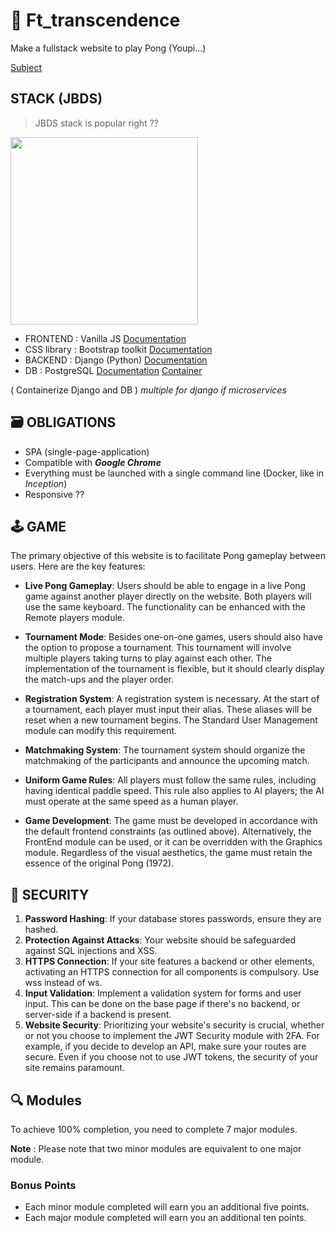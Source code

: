 # 🏓 Ft_transcendence

Make a fullstack website to play Pong (Youpi...)

[Subject](https://cdn.intra.42.fr/pdf/pdf/133398/en.subject.pdf)



## STACK (JBDS)

> JBDS stack is popular right ??

<img width="300" height="300" src="https://media1.tenor.com/m/phyvUEXrZAUAAAAC/the-cat-in-the-hat-uh-no.gif"></img>

- FRONTEND : Vanilla JS [Documentation](https://www.w3schools.com/js/DEFAULT.asp)
- CSS library : Bootstrap toolkit [Documentation](https://getbootstrap.com/)
- BACKEND : Django (Python) [Documentation](https://docs.djangoproject.com/en/5.1/)
- DB : PostgreSQL [Documentation](https://www.postgresql.org/docs/current/) [Container](https://hub.docker.com/_/postgres/)

( Containerize Django and DB ) *multiple for django if microservices*

## 🗃️ OBLIGATIONS

- SPA (single-page-application) 
- Compatible with ***Google Chrome***
- Everything must be launched with a single command line (Docker, like in *Inception*)
- Responsive ??

## 🕹️ GAME

The primary objective of this website is to facilitate Pong gameplay between users. Here are the key features:

- **Live Pong Gameplay**: Users should be able to engage in a live Pong game against another player directly on the website. Both players will use the same keyboard. The functionality can be enhanced with the Remote players module.

- **Tournament Mode**: Besides one-on-one games, users should also have the option to propose a tournament. This tournament will involve multiple players taking turns to play against each other. The implementation of the tournament is flexible, but it should clearly display the match-ups and the player order.

- **Registration System**: A registration system is necessary. At the start of a tournament, each player must input their alias. These aliases will be reset when a new tournament begins. The Standard User Management module can modify this requirement.

- **Matchmaking System**: The tournament system should organize the matchmaking of the participants and announce the upcoming match.

- **Uniform Game Rules**: All players must follow the same rules, including having identical paddle speed. This rule also applies to AI players; the AI must operate at the same speed as a human player.

- **Game Development**: The game must be developed in accordance with the default frontend constraints (as outlined above). Alternatively, the FrontEnd module can be used, or it can be overridden with the Graphics module. Regardless of the visual aesthetics, the game must retain the essence of the original Pong (1972).

## 🔐 SECURITY

1. **Password Hashing**: If your database stores passwords, ensure they are hashed.
2. **Protection Against Attacks**: Your website should be safeguarded against SQL injections and XSS.
3. **HTTPS Connection**: If your site features a backend or other elements, activating an HTTPS connection for all components is compulsory. Use wss instead of ws.
4. **Input Validation**: Implement a validation system for forms and user input. This can be done on the base page if there's no backend, or server-side if a backend is present.
5. **Website Security**: Prioritizing your website's security is crucial, whether or not you choose to implement the JWT Security module with 2FA. For example, if you decide to develop an API, make sure your routes are secure. Even if you choose not to use JWT tokens, the security of your site remains paramount.

## 🔍 Modules

To achieve 100% completion, you need to complete 7 major modules.

**Note** : Please note that two minor modules are equivalent to one major module.

### Bonus Points

- Each minor module completed will earn you an additional five points.
- Each major module completed will earn you an additional ten points.
